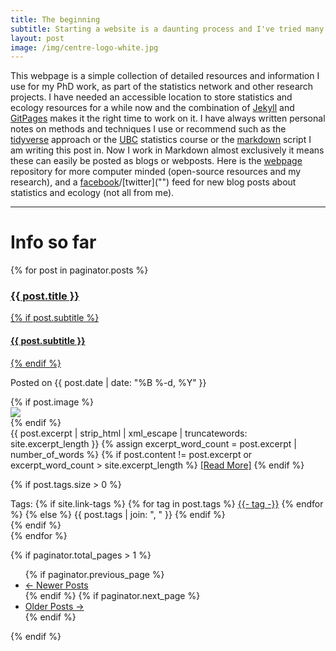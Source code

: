```yaml
---
title: The beginning
subtitle: Starting a website is a daunting process and I've tried many times but that is for another blog post.
layout: post
image: /img/centre-logo-white.jpg
---
```


This webpage is a simple collection of detailed resources and information I use for my PhD work, as part of the statistics network and other research projects. I have needed an accessible location to store statistics and ecology resources for a while now and the combination of [Jekyll]("") and [GitPages]("") makes it the right time to work on it. I have always written personal notes on methods and techniques I use or recommend such as the [tidyverse]("") approach or the [UBC]("") statistics course or the [markdown]("") script I am writing this post in. Now I work in Markdown almost exclusively it means these can easily be posted as blogs or webposts. Here is the [webpage]("https://davan690.github.io/") repository for more computer minded (open-source resources and my research), and a [facebook]("https://www.facebook.com/StatisticsNetwork/")/[twitter]("") feed for new blog posts about statistics and ecology (not all from me).

-------------------------------------------------------------
<h1>Info so far</h1>
<div class="posts-list">
  {% for post in paginator.posts %}
<article class="post-preview">
  <a href="{{ post.url | prepend: site.baseurl }}">
  <h3 class="post-title">{{ post.title }}</h3>
  
  {% if post.subtitle %}
<h4 class="post-subtitle">
{{ post.subtitle }}
</h4>
{% endif %}
</a>
  
  <p class="post-meta">
  Posted on {{ post.date | date: "%B %-d, %Y" }}
</p>
  
  <div class="post-entry-container">
  {% if post.image %}
<div class="post-image">
  <a href="{{ post.url | prepend: site.baseurl }}">
  <img src="{{ post.image }}">
  </a>
  </div>
  {% endif %}
<div class="post-entry">
{{ post.excerpt | strip_html | xml_escape | truncatewords: site.excerpt_length }}
{% assign excerpt_word_count = post.excerpt | number_of_words %}
{% if post.content != post.excerpt or excerpt_word_count > site.excerpt_length %}
<a href="{{ post.url | prepend: site.baseurl }}" class="post-read-more">[Read&nbsp;More]</a>
{% endif %}
</div>
  </div>
  
  {% if post.tags.size > 0 %}
<div class="blog-tags">
  Tags:
  {% if site.link-tags %}
{% for tag in post.tags %}
<a href="{{ site.baseurl }}/tags#{{- tag -}}">{{- tag -}}</a>
{% endfor %}
{% else %}
{{ post.tags | join: ", " }}
{% endif %}
</div>
{% endif %}

</article>
{% endfor %}
</div>
  
{% if paginator.total_pages > 1 %}
<ul class="pager main-pager">
{% if paginator.previous_page %}
<li class="previous">
  <a href="{{ paginator.previous_page_path | prepend: site.baseurl | replace: '//', '/' }}">&larr; Newer Posts</a>
  </li>
  {% endif %}
{% if paginator.next_page %}
<li class="next">
  <a href="{{ paginator.next_page_path | prepend: site.baseurl | replace: '//', '/' }}">Older Posts &rarr;</a>
  </li>
  {% endif %}
</ul>
{% endif %}